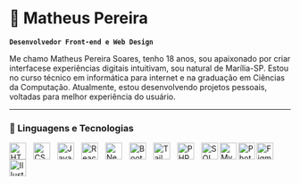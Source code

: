 # 🌂 Matheus Pereira

**`Desenvolvedor Front-end e Web Design`**

Me chamo Matheus Pereira Soares, tenho 18 anos, sou apaixonado por criar interfacese experiências digitais intuitivam, sou natural de Marília-SP. Estou no curso técnico em informática para internet e na graduação em Ciências da Computação. Atualmente, estou desenvolvendo projetos pessoais, voltadas para melhor experiência do usuário.

---

### 🤖 Linguagens e Tecnologias

<img 
    align="left" 
    alt="HTML"
    title="HTML" 
    width="30px" 
    style="padding-right: 10px;" 
    src="https://cdn.jsdelivr.net/gh/devicons/devicon@latest/icons/html5/html5-original.svg" 
/>
<img 
    align="left" 
    alt="CSS" 
    title="CSS"
    width="30px" 
    style="padding-right: 10px;" 
    src="https://cdn.jsdelivr.net/gh/devicons/devicon@latest/icons/css3/css3-original.svg" 
/>
<img 
    align="left" 
    alt="JavaScript" 
    title="JavaScript"
    width="30px" 
    style="padding-right: 10px;" 
    src="https://cdn.jsdelivr.net/gh/devicons/devicon@latest/icons/javascript/javascript-original.svg" 
/>
<img 
    align="left" 
    alt="React"
    title="React" 
    width="30px" 
    style="padding-right: 10px;" 
    src="https://cdn.jsdelivr.net/gh/devicons/devicon@latest/icons/react/react-original.svg" 
/>
<img 
    align="left" 
    alt="Next.js" 
    title="Next.js"
    width="30px" 
    style="padding-right: 10px;" 
    src="https://cdn.jsdelivr.net/gh/devicons/devicon@latest/icons/nextjs/nextjs-original.svg" 
/>
<img 
    align="left" 
    alt="Bootstrap"
    title="Bootstrap" 
    width="30px" 
    style="padding-right: 10px;" 
    src="https://cdn.jsdelivr.net/gh/devicons/devicon@latest/icons/bootstrap/bootstrap-original.svg" 
/>
<img 
    align="left" 
    alt="Tailwind" 
    title="Tailwind"
    width="30px" 
    style="padding-right: 10px;" 
    src="https://cdn.jsdelivr.net/gh/devicons/devicon@latest/icons/tailwindcss/tailwindcss-original.svg" 
/>
<img 
    align="left" 
    alt="PHP" 
    title="PHP"
    width="30px" 
    style="padding-right: 10px;" 
    src="https://cdn.jsdelivr.net/gh/devicons/devicon@latest/icons/php/php-original.svg" 
/>

<img 
    align="left" 
    alt="SQL" 
    title="SQL"
    width="30px"
    src="https://cdn.jsdelivr.net/gh/devicons/devicon@latest/icons/azuresqldatabase/azuresqldatabase-original.svg" 
/>

<img 
    align="left" 
    alt="MySQL" 
    title="MySQL"
    width="30px"
    src="https://cdn.jsdelivr.net/gh/devicons/devicon@latest/icons/mysql/mysql-original.svg" 
/>

<img 
    align="left" 
    alt="Photoshop" 
    title="Photoshop"
    width="30px"
    src="https://cdn.jsdelivr.net/gh/devicons/devicon@latest/icons/photoshop/photoshop-original.svg" 
/>
      
<img 
    align="left" 
    alt="Figma" 
    title="Figma"
    width="30px"
    src="https://cdn.jsdelivr.net/gh/devicons/devicon@latest/icons/figma/figma-original.svg" 
/>
             
<img 
    align="left" 
    alt="Illustrator" 
    title="Illustrator"
    width="30px"
    src="https://cdn.jsdelivr.net/gh/devicons/devicon@latest/icons/illustrator/illustrator-plain.svg" 
/>
              
          


<br/>
<br/>

